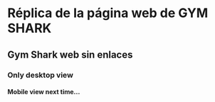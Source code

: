 # Réplica de la página web de GYM SHARK

## Gym Shark web sin enlaces

### Only desktop view

#### Mobile view next time...
